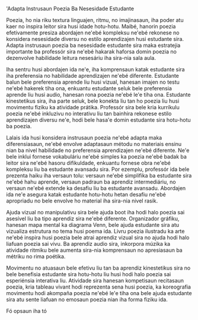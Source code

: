 'Adapta Instrusaun Poezia Ba Nesesidade Estudante

Poezia, ho nia riku textura linguajen, ritmu, no imajinasaun, iha poder atu kaer no inspira leitor sira husi idade hotu-hotu. Maibé, hanorin poezia efetivamente presiza abordajen ne'ebé kompleksu ne'ebé rekonese no konsidera nesesidade diversu no estilo aprendizajen husi estudante sira. Adapta instrusaun poezia ba nesesidade estudante sira maka estratejia importante ba professór sira ne'ebé hakarak haforsa domin poezia no dezenvolve habilidade leitura nesesáriu iha sira-nia sala aula.

Iha sentru husi abordajen ida ne'e, iha komprensaun katak estudante sira iha preferensia no habilidade aprendizajen ne'ebé diferente. Estudante balun bele preferensia aprende liu husi vizual, hanesan imajen no testu ne'ebé hakerek tiha ona, enkuantu estudante seluk bele preferensia aprende liu husi audio, hanesan rona poezia ne'ebé le'e tiha ona. Estudante kinestetikus sira, iha parte seluk, bele konekta liu tan ho poezia liu husi movimentu fiziku ka atividade prátika. Professór sira bele kria kurríkulu poezia ne'ebé inkluzivu no interativu liu tan bainhira rekonese estilo aprendizajen diversu ne'e, hodi bele hasa'e domin estudante sira hotu-hotu ba poezia.

Lalais ida husi konsidera instrusaun poezia ne'ebé adapta maka diferensiasaun, ne'ebé envolve adaptasaun métodu no materiais ensinu nian ba nivel habilidade no preferensia aprendizajen ne'ebé diferente. Ne'e bele inklui fornese vokabuláriu ne'ebé simples ka poezia ne'ebé badak ba leitor sira ne'ebé hasoru difikuldade, enkuantu fornese obra ne'ebé kompleksu liu ba estudante avansadu sira. Por ezemplu, professór ida bele prezenta haiku iha versaun tolu: versaun ne'ebé simplifika ba estudante sira ne'ebé hahu aprende, versaun padraun ba aprendiz intermediáriu, no versaun ne'ebé extende ka desafiu liu ba estudante avansadu. Abordajen ida ne'e asegura katak estudante hotu-hotu hetan desafiu ne'ebé apropriadu no bele envolve ho material iha sira-nia nivel rasik.

Ajuda vizual no manipulativu sira bele ajuda boot iha hodi halo poezia sai asesível liu ba tipo aprendiz sira ne'ebé diferente. Organizador gráfiku, hanesan mapa mental ka diagrama Venn, bele ajuda estudante sira atu vizualiza estrutura no tema husi poema ida. Livru poezia ilustradu ka arte ne'ebé inspira husi poezia bele atrai aprendiz vizual sira no ajuda hodi halo liafuan poezia sai vivu. Ba aprendiz audio sira, inkorpora múzika ka atividade ritmiku bele aumenta sira-nia komprensaun no apresiasaun ba métriku no rima poétika.

Movimentu no atuasaun bele efetivu liu tan ba aprendiz kinestetikus sira no bele benefisia estudante sira hotu-hotu liu husi hodi halo poezia sai esperiénsia interativa liu. Atividade sira hanesan kompetisaun recitasaun poezia, kria tableau vivant hodi reprezenta sena husi poezia, ka koreografia movimentu hodi akompaña poezia ne'ebé le'e tiha ona bele ajuda estudante sira atu sente liafuan no emosaun poezia nian iha forma fiziku ida.

Fó opsaun iha tó